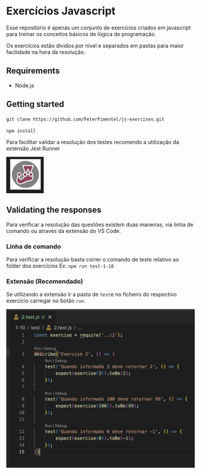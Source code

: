 # Exercícios Javascript

Esse repositório é apenas um conjunto de exercícios criados em javascript para treinar os conceitos básicos de lógica de programação.

Os exercícios estão dividos por nível e separados em pastas para maior facilidade na hora da resolução.

## Requirements

- Node.js

## Getting started

`git clone https://github.com/PeterPimentel/js-exercises.git`

`npm install`

Para facilitar validar a resolução dos testes recomendo a utilização da extensão Jest Runner

<img src="./assets/jest-runner-logo.png" width="100px">

## Validating the responses

Para verificar a resolução das questões existem duas maneiras, via linha de comando ou através da extensão do VS Code.

### Linha de comando

Para verificar a resolução basta correr o comando de teste relativo ao folder dos exercícios Ex: `npm run test-1-10`

### Extensão (Recomendado)

Se utilizando a extensão ir a pasta de `test`e no ficheiro do respectivo exercício carregar no botão `run`.

![ex](./assets/exec-extension.png)
